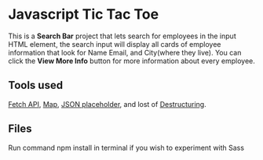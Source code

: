# Javascript Tic Tac Toe

This is a **Search Bar** project that lets search for employees in the input HTML element, the search input will display all cards of employee information that look for Name Email, and City(where they live). 
You can click the **View More Info** button for more information about every employee.

## Tools used
[Fetch API](https://developer.mozilla.org/en-US/docs/Web/API/Fetch_API), [Map](https://developer.mozilla.org/en-US/docs/Web/JavaScript/Reference/Global_Objects/Map), [JSON placeholder](https://jsonplaceholder.typicode.com/), and lost of [Destructuring](https://developer.mozilla.org/en-US/docs/Web/JavaScript/Reference/Operators/Destructuring_assignment).

## Files
Run command npm install in terminal if you wish to experiment with Sass